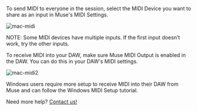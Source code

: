 To send MIDI to everyone in the session, select the MIDI Device you want to share as an input in Muse's MIDI Settings.

![mac-midi](https://user-images.githubusercontent.com/7818811/164104030-ab95555b-1623-40cf-8dca-db392fa46ed7.png)

NOTE: Some MIDI devices have multiple inputs. If the first input doesn’t work, try the other inputs.

To receive MIDI into your DAW, make sure Muse MIDI Output is enabled in the DAW. You can do this in your DAW's MIDI settings. 

![mac-midi2](https://user-images.githubusercontent.com/7818811/183557623-e030e1e5-a720-4e78-9046-c51ca5739396.gif)

Windows users require more setup to receive MIDI into their DAW from Muse and can follow the Windows MIDI Setup tutorial.

Need more help? [Contact us!](https://www.musesessions.co/contact)